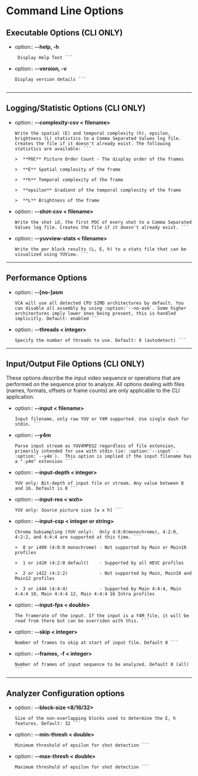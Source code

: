 Command Line Options
======================

## **Executable Options** (**CLI ONLY**)

- option:: **--help, -h**
		
	``` 
	 Display Help Text ```

- option:: **--version, -v** 

	``` 
	Display version details ```
		
******************
## **Logging/Statistic Options** (**CLI ONLY**)

- option:: **--complexity-csv < filename>** 

	``` 	
	Write the spatial (E) and temporal complexity (h), epsilon, brightness (L) statistics to a Comma Separated Values log file. Creates the file if it doesn't already exist. The following statistics are available: ```
 
	>  **POC** Picture Order Count - The display order of the frames
 
	>  **E** Spatial complexity of the frame

	>  **h** Temporal complexity of the frame

	>  **epsilon** Gradient of the temporal complexity of the frame
	
	>  **L** Brightness of the frame

- option:: **--shot-csv < filename>** 

	``` 
	Write the shot id, the first POC of every shot to a Comma Separated Values log file. Creates the file if it doesn't already exist. ```
	
- option:: **--yuvview-stats < filename>** 

	``` 
	Write the per block results (L, E, h) to a stats file that can be visualized using YUView. ```
	
******************

## **Performance Options**

- option:: **--[no-]asm** 

	```
	VCA will use all detected CPU SIMD architectures by default. You can disable all assembly by using :option:`--no-asm`. Some higher architectures imply lower ones being present, this is handled implicitly. Default: enabled ```
	
- option:: **--threads < integer>** 

	```
	Specify the number of threads to use. Default: 0 (autodetect) ```
	
******************

## **Input/Output File Options** (**CLI ONLY**)

These options describe the input video sequence or operations that are performed on the sequence prior to analyze. All options dealing with files (names, formats, offsets or
frame counts) are only applicable to the CLI application.

- option:: **--input < filename>**

	``` 
	Input filename, only raw YUV or Y4M supported. Use single dash for stdin. ```

- option:: **--y4m**

	``` 
	Parse input stream as YUV4MPEG2 regardless of file extension,	primarily intended for use with stdin (ie: :option:`--input` -
	:option:`--y4m`).  This option is implied if the input filename has a ".y4m" extension ```

- option:: **--input-depth < integer>**
 
	``` 
	YUV only: Bit-depth of input file or stream. Any value between 8 and 16. Default is 8 ```

- option:: **--input-res < wxh>**

	``` 
	YUV only: Source picture size [w x h] ```

- option:: **--input-csp < integer or string>**

	```
	Chroma Subsampling (YUV only):  Only 4:0:0(monochrome), 4:2:0, 4:2:2, and 4:4:4 are supported at this time. ```

	>  0 or i400 (4:0:0 monochrome) - Not supported by Main or Main10 profiles

	>  1 or i420 (4:2:0 default)    - Supported by all HEVC profiles

	>  2 or i422 (4:2:2)            - Not supported by Main, Main10 and Main12 profiles

	>  3 or i444 (4:4:4)            - Supported by Main 4:4:4, Main 4:4:4 10, Main 4:4:4 12, Main 4:4:4 16 Intra profiles

- option:: **--input-fps < double>**

	```
	The framerate of the input. If the input is a Y4M file, it will be read from there but can be overriden with this. ```

- option:: **--skip < integer>**

	``` 
	Number of frames to skip at start of input file. Default 0 ```

- option:: **--frames, -f < integer>**
 
	```
	Number of frames of input sequence to be analyzed. Default 0 (all) ```

******************

## **Analyzer Configuration options**

- option:: **--block-size <8/16/32>** 

	```
	Size of the non-overlapping blocks used to determine the E, h features. Default: 32 ```

- option:: **--min-thresh < double>** 

	``` 
	Minimum threshold of epsilon for shot detection ```

- option:: **--max-thresh < double>**
 
	```
	Maximum threshold of epsilon for shot detection	```
